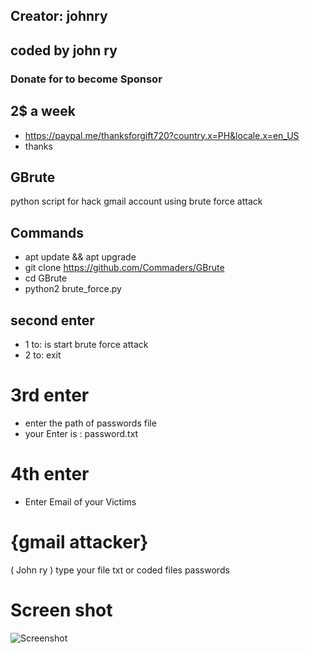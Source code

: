 ## Creator: johnry
## coded by john ry

### Donate for to become Sponsor
## 2$ a week
- https://paypal.me/thanksforgift720?country.x=PH&locale.x=en_US
- thanks 
## GBrute
python script for hack gmail account 
using brute force attack

## Commands
- apt update && apt upgrade
- git clone https://github.com/Commaders/GBrute
- cd GBrute 
- python2 brute_force.py 

## second enter 
- 1 to: is start brute force attack
- 2 to: exit
# 3rd enter
- enter the path of passwords file
- your Enter is : password.txt
# 4th enter
- Enter Email of your Victims


# {gmail attacker}
   (  John ry   )
   type your file txt
   or coded files passwords

# Screen shot
![Screenshot](https://user-images.githubusercontent.com/92375418/140040772-0e54b0d3-0dc9-46d1-854a-23ad47cf7ecd.png)
